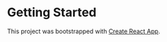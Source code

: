 # Getting Started

This project was bootstrapped with [Create React App](https://github.com/facebook/create-react-app).

